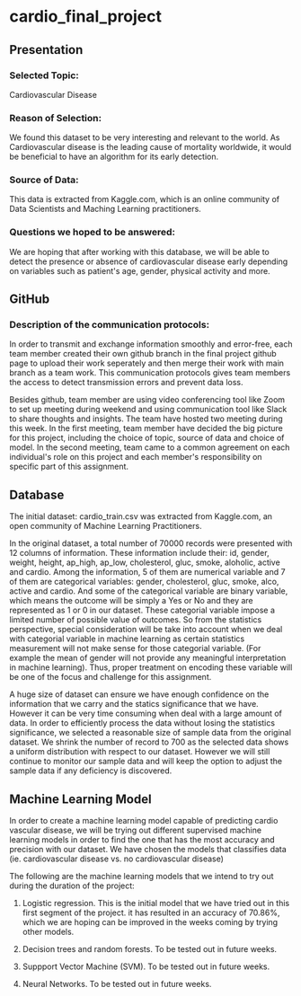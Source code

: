 # cardio_final_project


## Presentation
### Selected Topic: 
Cardiovascular Disease

### Reason of Selection: 
We found this dataset to be very interesting and relevant to the world. As Cardiovascular disease is the leading cause of mortality worldwide, it would be beneficial to have an algorithm for its early detection.

### Source of Data:
This data is extracted from Kaggle.com, which is an online community of Data Scientists and Maching Learning practitioners.

### Questions we hoped to be answered:
We are hoping that after working with this database, we will be able to detect the presence or absence of cardiovascular disease early depending on variables such as patient's age, gender, physical activity and more.

## GitHub

### Description of the communication protocols: 
In order to transmit and exchange information smoothly and error-free, each team member created their own github branch in the final project github page to upload their work seperately and then merge their work with main branch as a team work. This communication protocols gives team members the access to detect transmission errors and prevent data loss. 

Besides github, team member are using video conferencing tool like Zoom to set up meeting during weekend and using communication tool like Slack to share thoughts and insights. The team have hosted two meeting during this week. In the first meeting, team member have decided the big picture for this project, including the choice of topic, source of data and choice of model. In the second meeting, team came to a common agreement on each individual's role on this project and each member's responsibility on specific part of this assignment.


## Database
The initial dataset: cardio_train.csv was extracted from Kaggle.com, an open community of Machine Learning Practitioners.  

In the original dataset, a total number of 70000 records were presented with 12 columns of information. These information include their: id, gender, weight, height, ap_high, ap_low, cholesterol, gluc, smoke, aloholic, active and cardio. Among the information, 5 of them are numerical variable and 7 of them are categorical variables: gender, cholesterol, gluc, smoke, alco, active and cardio. And some of the categorical variable are binary variable, which means the outcome will be simply a Yes or No and they are represented as 1 or 0 in our dataset. These categorial variable impose a limited number of possible value of outcomes. So from the statistics perspective, special consideration will be take into account when we deal with categorial variable in machine learning as certain statistics measurement will not make sense for those categorial variable. (For example the mean of gender will not provide any meaningful interpretation in machine learning). Thus, proper treatment on encoding these variable will be one of the focus and challenge for this assignment. 


A huge size of dataset can ensure we have enough confidence on the information that we carry and the statics significance that we have. However it can be very time consuming when deal with a large amount of data.  In order to efficiently process the data without losing the statistics significance, we selected a reasonable size of sample data from the original dataset. We shrink the number of record to 700 as the selected data shows a uniform distribution with respect to our dataset. However we will still continue to monitor our sample data and will keep the option to adjust the sample data if any deficiency is discovered.

## Machine Learning Model

In order to create a machine learning model capable of predicting cardio vascular disease, we will be trying out different supervised machine learning models in order to find the one that has the most accuracy and precision with our dataset. We have chosen the models that classifies data (ie. cardiovascular disease vs. no cardiovascular disease)

The following are the machine learning models that we intend to try out during the duration of the project: 

1. Logistic regression. This is the initial model that we have tried out in this first segment of the project. it has resulted in an accuracy of 70.86%, which we are hoping can be improved in the weeks coming by trying other models. 

2. Decision trees and random forests. To be tested out in future weeks. 

3. Suppport Vector Machine (SVM). To be tested out in future weeks. 

4. Neural Networks. To be tested out in future weeks. 


